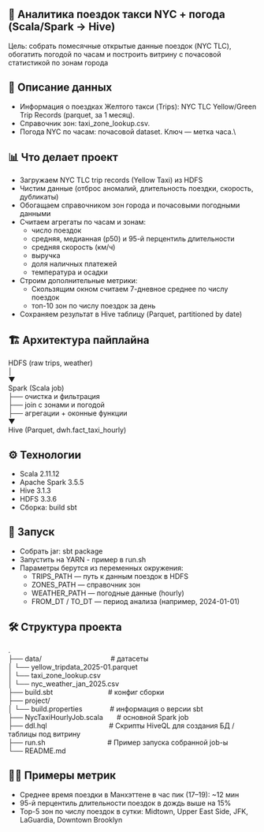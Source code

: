 ## 🚕 Аналитика поездок такси NYC + погода (Scala/Spark → Hive)
Цель: собрать помесячные открытые данные поездок (NYC TLC), обогатить погодой по часам и построить витрину с почасовой статистикой по зонам города
## 📘 Описание данных
  * Информация о поездках Желтого такси (Trips): NYC TLC Yellow/Green Trip Records (parquet, за 1 месяц).
  * Справочник зон: taxi_zone_lookup.csv.
  * Погода NYC по часам: почасовой dataset. Ключ — метка часа.\
## 📊 Что делает проект
  * Загружаем NYC TLC trip records (Yellow Taxi) из HDFS
  * Чистим данные (отброс аномалий, длительность поездки, скорость, дубликаты)
  * Обогащаем справочником зон города и почасовыми погодными данными
  * Считаем агрегаты по часам и зонам:
    * число поездок
    * средняя, медианная (p50) и 95-й перцентиль длительности
    * средняя скорость (км/ч)
    * выручка
    * доля наличных платежей
    * температура и осадки
  * Строим дополнительные метрики:
    * Скользящим окном считаем 7-дневное среднее по числу поездок
    * топ-10 зон по числу поездок за день
  * Сохраняем результат в Hive таблицу (Parquet, partitioned by date)
## 🏗 Архитектура пайплайна
HDFS (raw trips, weather)\
 │\
 ▼\
Spark (Scala job)\
  ├── очистка и фильтрация\
  ├── join с зонами и погодой\
  ├── агрегации + оконные функции\
  ▼\
Hive (Parquet, dwh.fact_taxi_hourly)
## ⚙️ Технологии
  * Scala 2.11.12
  * Apache Spark 3.5.5
  * Hive 3.1.3
  * HDFS 3.3.6
  * Сборка: build sbt
## 🚀 Запуск
  * Собрать jar: sbt package
  * Запустить на YARN - пример в run.sh
  * Параметры берутся из переменных окружения:
    * TRIPS_PATH — путь к данным поездок в HDFS
    * ZONES_PATH — справочник зон
    * WEATHER_PATH — погодные данные (hourly)
    * FROM_DT / TO_DT — период анализа (например, 2024-01-01)
## 🛠️ Структура проекта
.\
├── data/&emsp;&emsp;&emsp;&emsp;&emsp;&emsp;&emsp;&emsp;&emsp;&emsp;# датасеты\
│   └── yellow_tripdata_2025-01.parquet\
│   └── taxi_zone_lookup.csv\
│   └── nyc_weather_jan_2025.csv\
├── build.sbt&emsp;&emsp;&emsp;&emsp;&emsp;&emsp;&emsp;&emsp;# конфиг сборки\
├── project/\
│   └── build.properties&emsp;&emsp;&emsp;&emsp;# информация о версии sbt\
├── NycTaxiHourlyJob.scala&emsp;&emsp;# основной Spark job\
├── ddl.hql&emsp;&emsp;&emsp;&emsp;&emsp;&emsp;&emsp;&emsp;&emsp;# Скрипты HiveQL для создания БД / таблицы под витрину\
├── run.sh&emsp;&emsp;&emsp;&emsp;&emsp;&emsp;&emsp;&emsp;&emsp;# Пример запуска собранной job-ы\
└── README.md
## 👨‍🏫 Примеры метрик
  * Среднее время поездки в Манхэттене в час пик (17–19): ~12 мин
  * 95-й перцентиль длительности поездок в дождь выше на 15%
  * Top-5 зон по числу поездок в сутки: Midtown, Upper East Side, JFK, LaGuardia, Downtown Brooklyn
